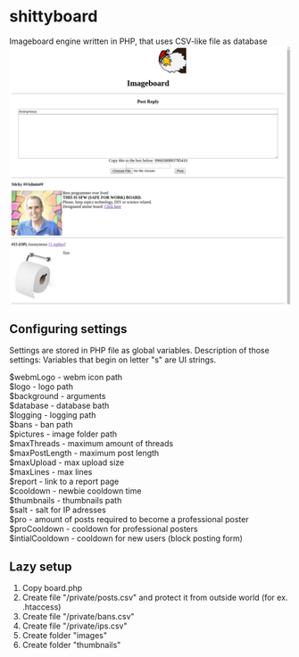 # shittyboard
Imageboard engine written in PHP, that uses CSV-like file as database
![Alt text](/Untitled.png?raw=true)
## Configuring settings
Settings are stored in PHP file as global variables. 
Description of those settings:
Variables that begin on letter "s" are UI strings.

$webmLogo - webm icon path  
$logo - logo path  
$background - <body> arguments  
$database - database bath  
$logging - logging path  
$bans - ban path  
$pictures - image folder path  
$maxThreads - maximum amount of threads  
$maxPostLength - maximum post length  
$maxUpload - max upload size  
$maxLines - max lines  
$report - link to a report page  
$cooldown - newbie cooldown time  
$thumbnails - thumbnails path  
$salt - salt for IP adresses  
$pro - amount of posts required to become a professional poster  
$proCooldown - cooldown for professional posters   
$intialCooldown - cooldown for new users (block posting form)  
    
## Lazy setup
1. Copy board.php
1. Create file "/private/posts.csv" and protect it from outside world (for ex. .htaccess)
1. Create file "/private/bans.csv"
1. Create file "/private/ips.csv"
1. Create folder "images"
1. Create folder "thumbnails"
